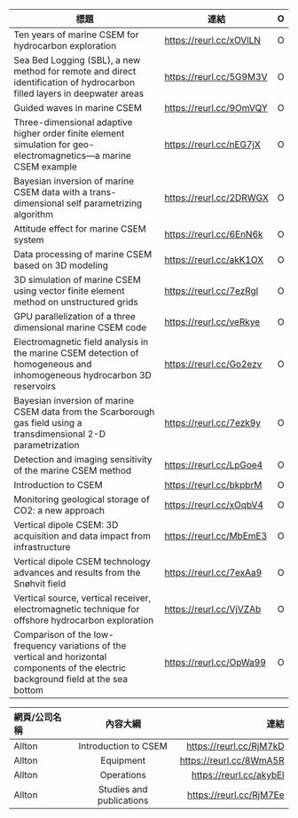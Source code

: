 | 標題                                                                                                                                    | 連結                    |O|
|-----------------------------------------------------------------------------------------------------------------------------------------|------------------------ |-|
| Ten years of marine CSEM for hydrocarbon exploration                                                                                    | https://reurl.cc/xOVlLN |O|
| Sea Bed Logging (SBL), a new method for remote and direct identification of hydrocarbon filled layers in deepwater areas                | https://reurl.cc/5G9M3V |O|
| Guided waves in marine CSEM                                                                                                             | https://reurl.cc/9OmVQY |O|
| Three-dimensional adaptive higher order finite element simulation for geo-electromagnetics—a marine CSEM example                        | https://reurl.cc/nEG7jX |O|
| Bayesian inversion of marine CSEM data with a trans-dimensional self parametrizing algorithm                                            | https://reurl.cc/2DRWGX |O|
| Attitude effect for marine CSEM system                                                                                                  | https://reurl.cc/6EnN6k |O|
| Data processing of marine CSEM based on 3D modeling                                                                                     | https://reurl.cc/akK1OX |O|
| 3D simulation of marine CSEM using vector finite element method on unstructured grids                                                   | https://reurl.cc/7ezRgl |O|
| GPU parallelization of a three dimensional marine CSEM code                                                                             | https://reurl.cc/veRkye |O|
| Electromagnetic field analysis in the marine CSEM detection of homogeneous and inhomogeneous hydrocarbon 3D reservoirs                  | https://reurl.cc/Go2ezv |O|
| Bayesian inversion of marine CSEM data from the Scarborough gas field using a transdimensional 2-D parametrization                      | https://reurl.cc/7ezk9y |O|
| Detection and imaging sensitivity of the marine CSEM method                                                                             | https://reurl.cc/LpGoe4 |O|
| Introduction to CSEM                                                                                                                    | https://reurl.cc/bkpbrM |O|
| Monitoring geological storage of CO2: a new approach                                                                                    | https://reurl.cc/xOqbV4 |O|
| Vertical dipole CSEM: 3D acquisition and data impact from infrastructure                                                                | https://reurl.cc/MbEmE3 |O|
| Vertical dipole CSEM technology advances and results from the Snøhvit field                                                             | https://reurl.cc/7exAa9 |O|
| Vertical source, vertical receiver, electromagnetic technique for offshore hydrocarbon exploration                                      | https://reurl.cc/VjVZAb |O|
| Comparison of the low-frequency variations of the vertical and horizontal components of the electric background field at the sea bottom | https://reurl.cc/OpWa99 |O|




| 網頁/公司名稱  | 內容大綱                         | 連結                    |
| :------------ |:-------------------------------:| -----------------------:|
| Allton        | Introduction to CSEM            | https://reurl.cc/RjM7kD |
| Allton        | Equipment                       | https://reurl.cc/8WmA5R |
| Allton        | Operations                      | https://reurl.cc/akybEl |
| Allton        | Studies and publications        | https://reurl.cc/RjM7Ee |

